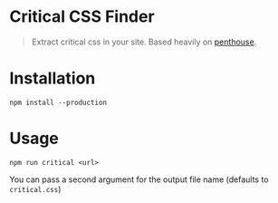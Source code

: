Critical CSS Finder
===================
> Extract critical css in your site. Based heavily on [penthouse](https://github.com/pocketjoso/penthouse).

# Installation
```
npm install --production
```

# Usage
```
npm run critical <url>
```
You can pass a second argument for the output file name (defaults to `critical.css`)
